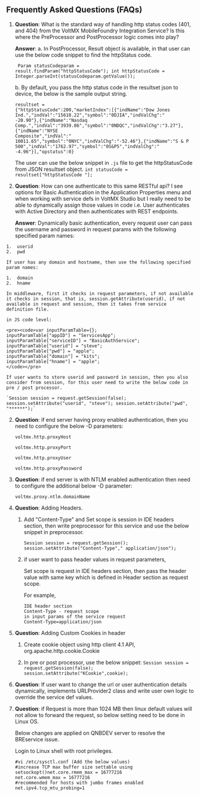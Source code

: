 ## Frequently Asked Questions (FAQs)

1.  **Question**: What is the standard way of handling http status codes (401, and 404) from the VoltMX MobileFoundry Integration Service? Is this where the PreProcessor and PostProcessor logic comes into play?

    **Answer**:
    a.  In PostProcessor, Result object is available, in that user can use the below code snippet to find the httpStatus code.
        <pre><code>
         Param statusCodeparam = result.findParam("httpStatusCode");
         int httpStatusCode = Integer.parseInt(statusCodeparam.getValue());
        </code></pre>


    b.  By default, you pass the http status code in the resultset json to device, the below is the sample output string.
        <pre><code>resultset = {"httpStatusCode":200,"marketIndex":[{"indName":"Dow Jones Ind.","indVal":"15618.22","symbol":"0DJIA","indValChg":" -20.90"},{"indName":"Nasdaq Comp.","indVal":"3939.86","symbol":"0NDQC","indValChg":"3.27"},{"indName":"NYSE Composite","indVal":" 10011.65","symbol":"0NYC","indValChg":"-52.46"},{"indName":"S & P 500","indVal":"1762.97","symbol":"0S&P5","indValChg":" -4.96"}],"opstatus":0}
        </code></pre>
        The user can use the below snippet in `.js` file to get the httpStatusCode from JSON resultset object.
        `int statusCode = resultset["httpStatusCode "];`

2.   **Question**: How can one authenticate to this same RESTful api? I see options for Basic Authentication in the Application Properties menu and when working with service defs in VoltMX Studio but I really need to be able to dynamically assign those values in code i.e. User authenticates with Active Directory and then authenticates with REST endpoints.

     **Answer**: Dynamically basic authentication, every request user can pass the username and password in request params with the following specified param names:

    1.  userid
    2.  pwd

    If user has any domain and hostname, then use the following specified param names:

    1.  domain
    2.  hname

    In middleware, first it checks in request parameters, if not available it checks in session, that is, session.getAttribute(userid), if not available in request and session, then it takes from service definition file.

    in JS code level:

    <pre><code>var inputParamTable={};  
    inputParamTable["appID"] = "ServicesApp";  
    inputParamTable["serviceID"] = "BasicAuthService"; inputParamTable["userid"] = "steve";  
    inputParamTable["pwd"] = "apple";
    inputParamTable["domain"] = "kits";  
    inputParamTable["hname"] = "apple";
    </code></pre>

    If user wants to store userid and password in session, then you also consider from session, for this user need to write the below code in pre / post processor.

    `Session session = request.getSession(false); session.setAttribute("userid", "steve"); session.setAttribute("pwd", "******");`

2.  **Question**: if end server having proxy enabled authentication, then you need to configure the below -D parameters:

    `voltmx.http.proxyHost`  

    `voltmx.http.proxyPort`  

    `voltmx.http.proxyUser`
      
    `voltmx.http.proxyPassword`

2.   **Question**: if end server is with NTLM enabled authentication then need to configure the additional below -D parameter:

     `voltmx.proxy.ntlm.domainName`

2.   **Question**: Adding Headers.

     1. Add "Content-Type" and Set scope is session in IDE headers section, then write preprocessor for this service and use the below snippet in preprocessor.

        `Session session = request.getSession(); session.setAttribute("Content-Type"," application/json");`

     2. if user want to pass header values in request parameters,

        Set scope is request in IDE headers section, then pass the header value with same key which is defined in Header section as request scope.

        For example,
        <pre><code>IDE header section
        Content-Type - request scope
        in input params of the service request  
        Content-Type=application/json
        </code></pre>

2.   **Question**: Adding Custom Cookies in header

     1.  Create cookie object using http client 4.1 API, org.apache.http.cookie.Cookie

     2.  In pre or post processor, use the below snippet:
         `Session session = request.getSession(false); session.setAttribute("KCookie",cookie);`

2.   **Question**: If user want to change the url or user authentication details dynamically, implements URLProvider2 class and write user own logic to override the service def values.

2.   **Question**: if Request is more than 1024 MB then linux default values will not allow to forward the request, so below setting need to be done in Linux OS.

     Below changes are applied on QNBDEV server to resolve the BREservice issue.

     Login to Linux shell with root privileges.

     <pre><code>&#x23;vi /etc/sysctl.conf (Add the below values)  
     &#x23;increase TCP max buffer size settable using setsockopt()net.core.rmem_max = 16777216  
     net.core.wmem_max = 16777216  
     &#x23;recommended for hosts with jumbo frames enabled net.ipv4.tcp_mtu_probing=1</code></pre>
